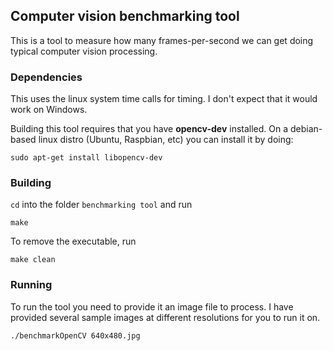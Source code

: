 ## Computer vision benchmarking tool
This is a tool to measure how many frames-per-second we can get doing typical computer vision processing.

### Dependencies
This uses the linux system time calls for timing. I don't expect that it would work on Windows.

Building this tool requires that you have **opencv-dev** installed. On a debian-based linux distro (Ubuntu, Raspbian, etc) you can install it by doing:

    sudo apt-get install libopencv-dev

### Building

`cd` into the folder `benchmarking tool` and run

    make

To remove the executable, run

    make clean


### Running
To run the tool you need to provide it an image file to process. I have provided several sample images at different resolutions for you to run it on.

    ./benchmarkOpenCV 640x480.jpg
